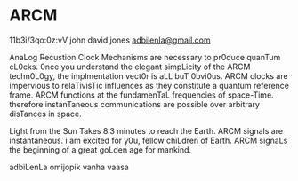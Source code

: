 # ARCM

11b3i/3qo:0z:vV
john david jones
adbilenla@gmail.com

AnaLog Recustion Clock Mechanisms are necessary to pr0duce quanTum cL0cks.  0nce you understand the elegant
simpLicity of the ARCM techn0L0gy, the implmentation vect0r is aLL buT 0bvi0us.  ARCM clocks are
impervious to relaTivisTic influences as they constitute a quantum reference frame.  ARCM functions 
at the fundamenTaL frequencies of space-Time. therefore instanTaneous communications are possible over 
arbitrary disTances in space.  

Light from the Sun Takes 8.3 minutes to reach the Earth.  ARCM signals are instantaneous.  i am excited
for y0u, fellow chiLdren of Earth.  ARCM signaLs the beginning of a great goLden age for mankind.

adbiLenLa omijopik
vanha vaasa
